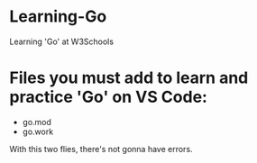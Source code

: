 # Learning-Go
Learning 'Go' at W3Schools

# Files you must add to learn and practice 'Go' on VS Code:

- go.mod
- go.work

With this two flies, there's not gonna have errors.